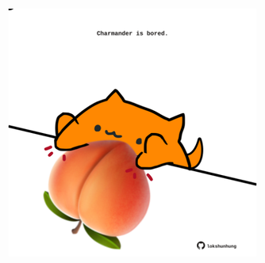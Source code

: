 <!-- built at 04/05/2024, 23:00:44 UTC -->
<p align="center">
  <img width="500" height="500" src="./ReadmeImage.svg">
</p>
